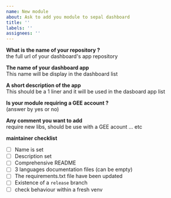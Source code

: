 ```yaml
---
name: New module
about: Ask to add you module to sepal dashboard
title: ''
labels: ''
assignees: ''
---
```


**What is the name of your repository ?**  
the full url of your dashboard's app repository

**The name of your dashboard app**  
This name will be display in the dashboard list 

**A short description of the app**  
This should be a 1 liner and it will be used in the dasboard app list

**Is your module requiring a GEE account ?**  
(answer by yes or no)

**Any comment you want to add**  
require new libs, should be use with a GEE acount ... etc 

**maintainer checklist**  
- [ ] Name is set 
- [ ] Description set 
- [ ] Comprehensive README 
- [ ] 3 languages documentation files (can be empty)
- [ ] The requirements.txt file have been updated
- [ ] Existence of a `release` branch 
- [ ] check behaviour within a fresh venv
